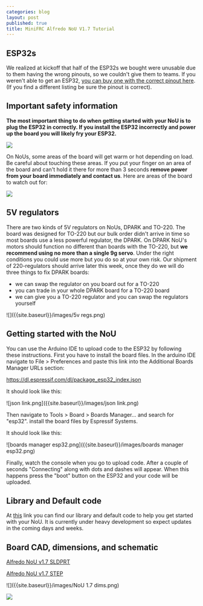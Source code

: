 ```yaml
---
categories: blog
layout: post
published: true
title: MiniFRC Alfredo NoU V1.7 Tutorial
---
```

## ESP32s
We realized at kickoff that half of the ESP32s we bought were unusable due to them having the wrong pinouts, so we couldn't give them to teams. If you weren't able to get an ESP32, [you can buy one with the correct pinout here](https://www.amazon.com/gp/product/B071XP56LM/ref=ppx_yo_dt_b_asin_image_o00_s00?ie=UTF8&psc=1). (If you find a different listing be sure the pinout is correct).

## Important safety information
**The most important thing to do when getting started with your NoU is to plug the ESP32 in correctly. If you install the ESP32 incorrectly and power up the board you will likely fry your ESP32.**

![]({{site.baseurl}}/images/plug%20it%20in%20right.png)

On NoUs, some areas of the board will get warm or hot depending on load. Be careful about touching these areas. If you put your finger on an area of the board and can't hold it there for more than 3 seconds **remove power from your board immediately and contact us**. Here are areas of the board to watch out for:

![]({{site.baseurl}}/images/image0.jpg)

## 5V regulators
There are two kinds of 5V regulators on NoUs, DPARK and TO-220. The board was designed for TO-220 but our bulk order didn't arrive in time so most boards use a less powerful regulator, the DPARK. On DPARK NoU's motors should function no different than boards with the TO-220, but **we recommend using no more than a single 9g servo**. Under the right conditions you could use more but you do so at your own risk. Our shipment of 220-regulators should arrive later this week, once they do we will do three things to fix DPARK boards:
 - we can swap the regulator on you board out for a TO-220
 - you can trade in your whole DPARK board for a TO-220 board
 - we can give you a TO-220 regulator and you can swap the regulators yourself

![]({{site.baseurl}}/images/5v regs.png)

## Getting started with the NoU
You can use the Arduino IDE to upload code to the ESP32 by following these instructions. First you have to install the board files. In the arduino IDE navigate to File > Preferences and paste this link into the Additional Boards Manager URLs section:

https://dl.espressif.com/dl/package_esp32_index.json

It should look like this:

![json link.png]({{site.baseurl}}/images/json link.png)

Then navigate to Tools > Board > Boards Manager... and search for "esp32". install the board files by Espressif Systems.

It should look like this:

![boards manager esp32.png]({{site.baseurl}}/images/boards manager esp32.png)

Finally, watch the console when you go to upload code. After a couple of seconds "Connecting" along with dots and dashes will appear. When this happens press the "boot" button on the ESP32 and your code will be uploaded.

## Library and Default code

At [this](https://github.com/Dinokaiz2/Alfredo-NoU) link you can find our library and default code to help you get started with your NoU. It is currently under heavy development so expect updates in the coming days and weeks.

## Board CAD, dimensions, and schematic

[Alfredo NoU v1.7 SLDPRT](https://drive.google.com/open?id=1-XDGzYLNQDt2PNEBpxmt4ZZ6uxIaosUd)

[Alfredo NoU v1.7 STEP](https://drive.google.com/open?id=16myjRSVEqPulHQl5nlFSAyRZgfUEy22l)

![]({{site.baseurl}}/images/NoU 1.7 dims.png)

![]({{site.baseurl}}/images/unknown-1.png)